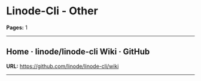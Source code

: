 # Linode-Cli - Other

**Pages:** 1

---

## Home · linode/linode-cli Wiki · GitHub

**URL:** https://github.com/linode/linode-cli/wiki

---
